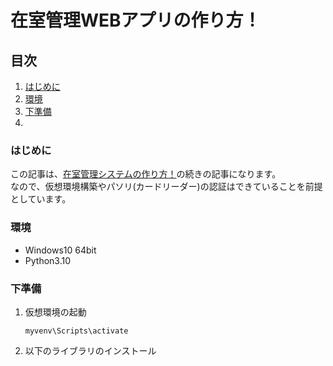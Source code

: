 # 在室管理WEBアプリの作り方！


## 目次
1. [はじめに]()
1. [環境](#環境)
1. [下準備](#下準備)
1.

### はじめに
この記事は、[在室管理システムの作り方！](./001_AccessManegementSystem.md)の続きの記事になります。<br>
なので、仮想環境構築やパソリ(カードリーダー)の認証はできていることを前提としています。<br>

### 環境
  * Windows10 64bit
  * Python3.10

### 下準備
  1. 仮想環境の起動
      ```
      myvenv\Scripts\activate
      ```
  2. 以下のライブラリのインストール<br>
      ```
      ```
